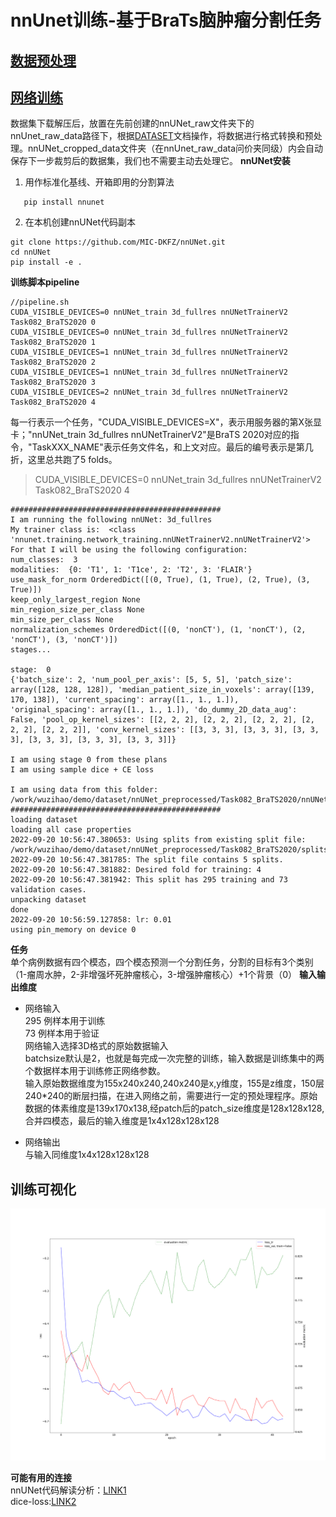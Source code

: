 # nnUnet训练-基于BraTs脑肿瘤分割任务

## [数据预处理](https://blog.csdn.net/weixin_39908616/article/details/111696922)

## [网络训练](https://blog.csdn.net/CabbageRoll/article/details/126352333)
数据集下载解压后，放置在先前创建的nnUNet_raw文件夹下的nnUnet_raw_data路径下，根据[DATASET](DATASET.md)文档操作，将数据进行格式转换和预处理。nnUNet_cropped_data文件夹（在nnUnet_raw_data问价夹同级）内会自动保存下一步裁剪后的数据集，我们也不需要主动去处理它。
__nnUNet安装__
1. 用作标准化基线、开箱即用的分割算法
```
   pip install nnunet
```
2. 在本机创建nnUNet代码副本
```
git clone https://github.com/MIC-DKFZ/nnUNet.git
cd nnUNet
pip install -e .
```

__训练脚本pipeline__
```
//pipeline.sh
CUDA_VISIBLE_DEVICES=0 nnUNet_train 3d_fullres nnUNetTrainerV2 Task082_BraTS2020 0
CUDA_VISIBLE_DEVICES=0 nnUNet_train 3d_fullres nnUNetTrainerV2 Task082_BraTS2020 1
CUDA_VISIBLE_DEVICES=1 nnUNet_train 3d_fullres nnUNetTrainerV2 Task082_BraTS2020 2
CUDA_VISIBLE_DEVICES=1 nnUNet_train 3d_fullres nnUNetTrainerV2 Task082_BraTS2020 3
CUDA_VISIBLE_DEVICES=2 nnUNet_train 3d_fullres nnUNetTrainerV2 Task082_BraTS2020 4
```
每一行表示一个任务，"CUDA_VISIBLE_DEVICES=X"，表示用服务器的第X张显卡；"nnUNet_train 3d_fullres nnUNetTrainerV2"是BraTS 2020对应的指令，"TaskXXX_NAME"表示任务文件名，和上文对应。最后的编号表示是第几折，这里总共跑了5 folds。
> CUDA_VISIBLE_DEVICES=0 nnUNet_train 3d_fullres nnUNetTrainerV2 Task082_BraTS2020 4
```
###############################################
I am running the following nnUNet: 3d_fullres
My trainer class is:  <class 'nnunet.training.network_training.nnUNetTrainerV2.nnUNetTrainerV2'>
For that I will be using the following configuration:
num_classes:  3
modalities:  {0: 'T1', 1: 'T1ce', 2: 'T2', 3: 'FLAIR'}
use_mask_for_norm OrderedDict([(0, True), (1, True), (2, True), (3, True)])
keep_only_largest_region None
min_region_size_per_class None
min_size_per_class None
normalization_schemes OrderedDict([(0, 'nonCT'), (1, 'nonCT'), (2, 'nonCT'), (3, 'nonCT')])
stages...

stage:  0
{'batch_size': 2, 'num_pool_per_axis': [5, 5, 5], 'patch_size': array([128, 128, 128]), 'median_patient_size_in_voxels': array([139, 170, 138]), 'current_spacing': array([1., 1., 1.]), 'original_spacing': array([1., 1., 1.]), 'do_dummy_2D_data_aug': False, 'pool_op_kernel_sizes': [[2, 2, 2], [2, 2, 2], [2, 2, 2], [2, 2, 2], [2, 2, 2]], 'conv_kernel_sizes': [[3, 3, 3], [3, 3, 3], [3, 3, 3], [3, 3, 3], [3, 3, 3], [3, 3, 3]]}

I am using stage 0 from these plans
I am using sample dice + CE loss

I am using data from this folder:  /work/wuzihao/demo/dataset/nnUNet_preprocessed/Task082_BraTS2020/nnUNetData_plans_v2.1
###############################################
loading dataset
loading all case properties
2022-09-20 10:56:47.380653: Using splits from existing split file: /work/wuzihao/demo/dataset/nnUNet_preprocessed/Task082_BraTS2020/splits_final.pkl
2022-09-20 10:56:47.381785: The split file contains 5 splits.
2022-09-20 10:56:47.381882: Desired fold for training: 4
2022-09-20 10:56:47.381942: This split has 295 training and 73 validation cases.
unpacking dataset
done
2022-09-20 10:56:59.127858: lr: 0.01
using pin_memory on device 0
```
__任务__  
单个病例数据有四个模态，四个模态预测一个分割任务，分割的目标有3个类别（1-瘤周水肿，2-非增强坏死肿瘤核心，3-增强肿瘤核心）+1个背景（0）
__输入输出维度__    
* 网络输入  
  295 例样本用于训练  
  73 例样本用于验证   
  网络输入选择3D格式的原始数据输入  
  batchsize默认是2，也就是每完成一次完整的训练，输入数据是训练集中的两个数据样本用于训练修正网络参数。   
  输入原始数据维度为155x240x240,240x240是x,y维度，155是z维度，150层240*240的断层扫描，在进入网络之前，需要进行一定的预处理程序。原始数据的体素维度是139x170x138,经patch后的patch_size维度是128x128x128,合并四模态，最后的输入维度是1x4x128x128x128  
     
* 网络输出  
  与输入同维度1x4x128x128x128

## 训练可视化
![var](./pic/train.png)

__可能有用的连接__    
nnUNet代码解读分析：[LINK1](https://blog.csdn.net/weixin_44858814/article/details/124517608?ops_request_misc=&request_id=&biz_id=102&utm_term=sample%20dice%20+%20CE%20loss&utm_medium=distribute.pc_search_result.none-task-blog-2~all~sobaiduweb~default-0-124517608.142^v47^new_blog_pos_by_title,201^v3^control_1&spm=1018.2226.3001.4187)  
dice-loss:[LINK2](https://blog.csdn.net/weixin_38324954/article/details/116229663?ops_request_misc=&request_id=&biz_id=102&utm_term=sample%20dice%20+%20CE%20loss&utm_medium=distribute.pc_search_result.none-task-blog-2~all~sobaiduweb~default-2-116229663.142^v47^new_blog_pos_by_title,201^v3^control_1&spm=1018.2226.3001.4187)

